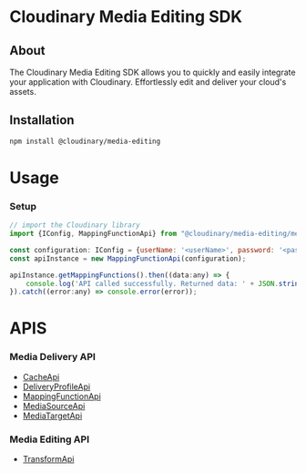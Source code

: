 Cloudinary Media Editing SDK
=========================
## About
The Cloudinary Media Editing SDK allows you to quickly and easily integrate your application with Cloudinary.
Effortlessly edit and deliver your cloud's assets.

## Installation
```bash
npm install @cloudinary/media-editing
```
# Usage
### Setup
```js
// import the Cloudinary library
import {IConfig, MappingFunctionApi} from "@cloudinary/media-editing/media-delivery-api"

const configuration: IConfig = {userName: '<userName>', password: '<password>', basePath: '<basePath>'}
const apiInstance = new MappingFunctionApi(configuration);

apiInstance.getMappingFunctions().then((data:any) => {
    console.log('API called successfully. Returned data: ' + JSON.stringify(data));
}).catch((error:any) => console.error(error));

```

# APIS
### Media Delivery API
* [CacheApi](https://github.com/cloudinary/media-delivery-api-js/blob/master/CacheApi.md)    
* [DeliveryProfileApi](https://github.com/cloudinary/media-delivery-api-js/blob/master/DeliveryProfileApi.md)
* [MappingFunctionApi](https://github.com/cloudinary/media-delivery-api-js/blob/master/MappingFunctionApi.md)
* [MediaSourceApi](https://github.com/cloudinary/media-delivery-api-js/blob/master/MediaSourceApi.md)
* [MediaTargetApi](https://github.com/cloudinary/media-delivery-api-js/blob/master/MediaTargetApi.md)

### Media Editing API
* [TransformApi](https://github.com/cloudinary/media-editing-api-js/blob/master/TransformApi.md)
